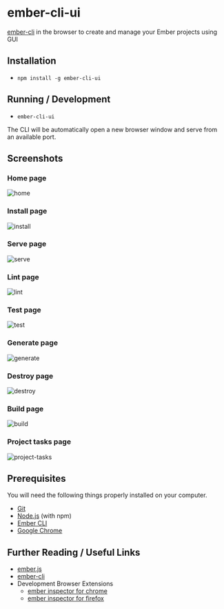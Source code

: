 # ember-cli-ui

[ember-cli](https://cli.emberjs.com/release/) in the browser to create and manage your
Ember projects using GUI

## Installation

* `npm install -g ember-cli-ui`

## Running / Development

* `ember-cli-ui`

The CLI will be automatically open a new browser window and serve from an available port.

## Screenshots
### Home page
![home](screenshots/home.png)

### Install page
![install](screenshots/install.png)

### Serve page
![serve](screenshots/serve.png)

### Lint page
![lint](screenshots/lint.png)

### Test page
![test](screenshots/test.png)

### Generate page
![generate](screenshots/generate.png)

### Destroy page
![destroy](screenshots/destroy.png)

### Build page
![build](screenshots/build.png)

### Project tasks page
![project-tasks](screenshots/project-tasks.png)

## Prerequisites

You will need the following things properly installed on your computer.

* [Git](https://git-scm.com/)
* [Node.js](https://nodejs.org/) (with npm)
* [Ember CLI](https://ember-cli.com/)
* [Google Chrome](https://google.com/chrome/)

## Further Reading / Useful Links

* [ember.js](https://emberjs.com/)
* [ember-cli](https://ember-cli.com/)
* Development Browser Extensions
  * [ember inspector for chrome](https://chrome.google.com/webstore/detail/ember-inspector/bmdblncegkenkacieihfhpjfppoconhi)
  * [ember inspector for firefox](https://addons.mozilla.org/en-US/firefox/addon/ember-inspector/)
